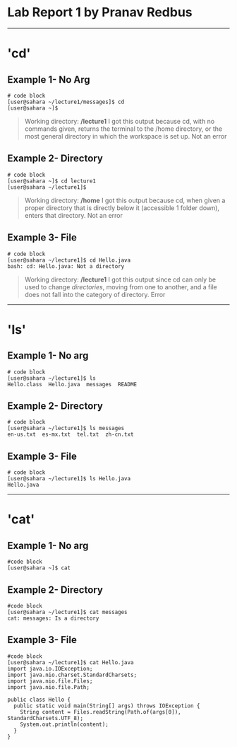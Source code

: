 # **Lab Report 1 by Pranav Redbus**
***

# 'cd'


## Example 1- No Arg

```
# code block
[user@sahara ~/lecture1/messages]$ cd
[user@sahara ~]$ 
```
> Working directory: **/lecture1**
> I got this output because cd, with no commands given, returns the terminal to the /home directory, or the most general directory in which the workspace is set up.
> Not an error


## Example 2- Directory

```
# code block
[user@sahara ~]$ cd lecture1
[user@sahara ~/lecture1]$ 
```
> Working directory: **/home**
> I got this output because cd, when given a proper directory that is directly below it (accessible 1 folder down), enters that directory.
> Not an error


## Example 3- File

```
# code block
[user@sahara ~/lecture1]$ cd Hello.java
bash: cd: Hello.java: Not a directory
```
> Working directory: **/lecture1**
> I got this output since cd can only be used to change *directories*, moving from one to another, and a file does not fall into the category of directory.
> Error

***


# 'ls'


## Example 1- No arg

```
# code block
[user@sahara ~/lecture1]$ ls
Hello.class  Hello.java  messages  README
```


## Example 2- Directory

```
# code block
[user@sahara ~/lecture1]$ ls messages
en-us.txt  es-mx.txt  tel.txt  zh-cn.txt
```


## Example 3- File

```
# code block
[user@sahara ~/lecture1]$ ls Hello.java 
Hello.java
```

***


# 'cat'


## Example 1- No arg

```
#code block
[user@sahara ~]$ cat 

```


## Example 2- Directory

```
#code block
[user@sahara ~/lecture1]$ cat messages
cat: messages: Is a directory
```


## Example 3- File

```
#code block
[user@sahara ~/lecture1]$ cat Hello.java
import java.io.IOException;
import java.nio.charset.StandardCharsets;
import java.nio.file.Files;
import java.nio.file.Path;

public class Hello {
  public static void main(String[] args) throws IOException {
    String content = Files.readString(Path.of(args[0]), StandardCharsets.UTF_8);    
    System.out.println(content);
  }
}
```
